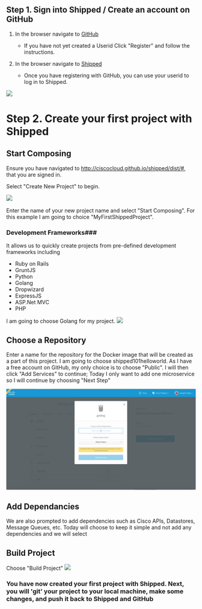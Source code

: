 ## Step 1. Sign into Shipped / Create an account on GitHub


1. In the browser navigate to <a href="https://github.com/" target="_blank">GitHub</a>
    * If you have not yet created a Userid Click "Register" and follow the instructions.
    
2. In the browser navigate to <a href="http://ciscocloud.github.io/shipped/dist/#" target="_blank">Shipped</a>
    * Once you have registering with GitHub, you can use your userid to log in to Shipped. 
    
      
![](https://github.com/CiscoCloud/shipped-user-guide/blob/master/build/images/walkthroughs/welcome.png)
    
# Step 2. Create your first project with Shipped    


## Start Composing

Ensure you have navigated to http://ciscocloud.github.io/shipped/dist/#, that you are signed in.

Select "Create New Project" to begin.

![](https://github.com/CiscoCloud/shipped-user-guide/blob/master/build/images/walkthroughs/create_project.png)

Enter the name of your new project name and select "Start Composing". For this example I am going to choice "MyFirstShippedProject".

### Development Frameworks###

It allows us to quickly create projects from pre-defined development frameworks including

* Ruby on Rails
* GruntJS
* Python
* Golang
* Dropwizard
* ExpressJS
* ASP.Net MVC
* PHP

I am going to choose Golang for my project. 
![](https://github.com/CiscoCloud/shipped-user-guide/blob/master/build/images/walkthroughs/compose_develop_tab.png)

## Choose a Repository
Enter a name for the repository for the Docker image that will be created as a part of this project. I am going to choose shipped101helloworld. As I have a free account on GitHub, my only choice is to choose "Public". I will then click "Add Services" to continue; Today I only want to add one microservice so I will continue by choosing "Next Step"

![](https://github.com/CiscoCloud/Shipped-Learning-Labs/blob/master/shipped-101-first-project/src/posts/files/shipped-101-first-project/addmicroservice_withname.png)

## Add Dependancies
We are also prompted to add dependencies such as Cisco APIs, Datastores, Message Queues, etc. Today will choose to keep it simple and not add any dependencies and we will select 

## Build Project
Choose "Build Project"
![](https://github.com/CiscoCloud/shipped-user-guide/blob/master/build/images/walkthroughs/build_project.png) 

### You have now created your first project with Shipped. Next, you will 'git' your project to your local machine, make some changes, and push it back to Shipped and GitHub
